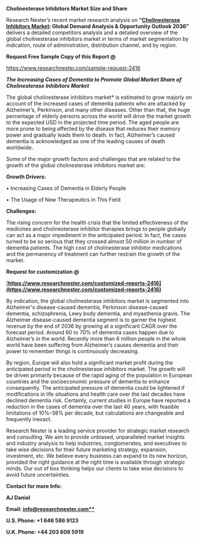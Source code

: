 ﻿**Cholinesterase Inhibitors Market Size and Share**

Research Nester’s recent market research analysis on **“[Cholinesterase Inhibitors Market](https://www.researchnester.com/reports/global-cholinesterase-inhibitors-market/2416): Global Demand Analysis & Opportunity Outlook 2036”** delivers a detailed competitors analysis and a detailed overview of the global cholinesterase inhibitors market in terms of market segmentation by indication, route of administration, distribution channel, and by region. 

**Request Free Sample Copy of this Report @**

<https://www.researchnester.com/sample-request-2416> 

***The Increasing Cases of Dementia to Promote Global Market Share of Cholinesterase Inhibitors Market***

The global cholinesterase inhibitors market* is estimated to grow majorly on account of the increased cases of dementia patients who are attacked by Alzheimer’s, Perkinson, and many other diseases. Other than that, the huge percentage of elderly persons across the world will drive the market growth to the expected USD in the projected time period. The aged people are more prone to being affected by the disease that reduces their memory power and gradually leads them to death. In fact, Alzheimer’s caused dementia is acknowledged as one of the leading causes of death worldwide.

Some of the major growth factors and challenges that are related to the growth of the global cholinesterase inhibitors market are:

**Growth Drivers:**

•	Increasing Cases of Dementia in Elderly People

•	The Usage of New Therapeutics in This Field 

**Challenges:**

The rising concern for the health crisis that the limited effectiveness of the medicines and cholinesterase inhibitor therapies brings to people globally can act as a major impediment in the anticipated period. In fact, the cases turned to be so serious that they crossed almost 50 million in number of dementia patients. The high cost of cholinesterase inhibitor medications and the permanency of treatment can further restrain the growth of the market.

**Request for customization @**

[**https://www.researchnester.com/customized-reports-2416](https://www.researchnester.com/customized-reports-2416)** 

By indication, the global cholinesterase inhibitors market is segmented into Alzheimer's disease-caused dementia, Perkinson disease-caused dementia, schizophrenia, Lewy body dementia, and myasthenia gravis. The Alzheimer disease-caused dementia segment is to garner the highest revenue by the end of 2036 by growing at a significant CAGR over the forecast period. Around 60 to 70% of dementia cases happen due to Alzheimer’s in the world. Recently more than 6 million people in the whole world have been suffering from Alzheimer’s causes dementia and their power to remember things is continuously decreasing.

By region, Europe will also hold a significant market profit during the anticipated period in the cholinesterase inhibitors market. The growth will be driven primarily because of the rapid aging of the population in European countries and the socioeconomic pressure of dementia to enhance consequently. The anticipated pressure of dementia could be lightened if modifications in life situations and health care over the last decades have declined dementia risk. Certainly, current studies in Europe have reported a reduction in the cases of dementia over the last 40 years, with feasible limitations of 10%–38% per decade, but calculations are changeable and frequently inexact.

Research Nester is a leading service provider for strategic market research and consulting. We aim to provide unbiased, unparalleled market insights and industry analysis to help industries, conglomerates, and executives to take wise decisions for their future marketing strategy, expansion, investment, etc. We believe every business can expand to its new horizon, provided the right guidance at the right time is available through strategic minds. Our out of box thinking helps our clients to take wise decisions to avoid future uncertainties.

**Contact for more Info:**

**AJ Daniel**

**Email: [info@researchnester.com**](mailto:info@researchnester.com)**

**U.S. Phone: +1 646 586 9123** 

**U.K. Phone: +44 203 608 5919**


